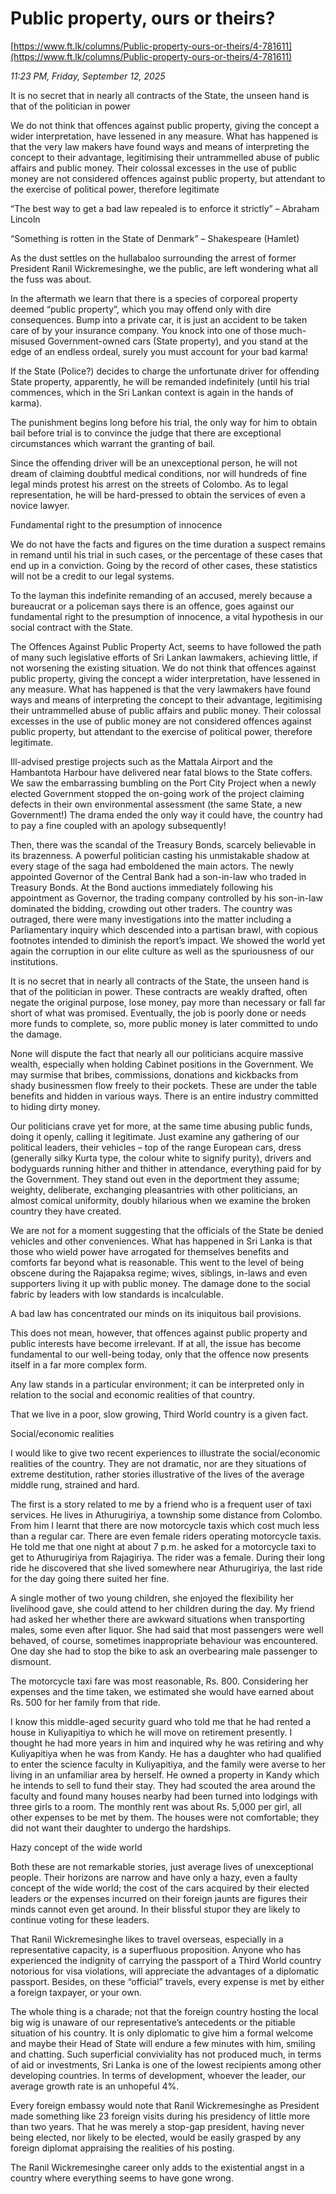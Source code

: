# Public property, ours or theirs?

[https://www.ft.lk/columns/Public-property-ours-or-theirs/4-781611](https://www.ft.lk/columns/Public-property-ours-or-theirs/4-781611)

*11:23 PM, Friday, September 12, 2025*

It is no secret that in nearly all contracts of the State, the unseen hand is that of the politician in power

We do not think that offences against public property, giving the concept a wider interpretation, have lessened in any measure. What has happened is that the very law makers have found ways and means of interpreting the concept to their advantage, legitimising their untrammelled abuse of public affairs and public money. Their colossal excesses in the use of public money are not considered offences against public property, but attendant to the exercise of political power, therefore legitimate

“The best way to get a bad law repealed is to enforce it strictly” – Abraham Lincoln

“Something is rotten in the State of Denmark” – Shakespeare (Hamlet)

As the dust settles on the hullabaloo surrounding the arrest of former President Ranil Wickremesinghe, we the public, are left wondering what all the fuss was about.

In the aftermath we learn that there is a species of corporeal property deemed “public property”, which you may offend only with dire consequences. Bump into a private car, it is just an accident to be taken care of by your insurance company. You knock into one of those much-misused Government-owned cars (State property), and you stand at the edge of an endless ordeal, surely you must account for your bad karma!

If the State (Police?) decides to charge the unfortunate driver for offending State property, apparently, he will be remanded indefinitely (until his trial commences, which in the Sri Lankan context is again in the hands of karma).

The punishment begins long before his trial, the only way for him to obtain bail before trial is to convince the judge that there are exceptional circumstances which warrant the granting of bail.

Since the offending driver will be an unexceptional person, he will not dream of claiming doubtful medical conditions, nor will hundreds of fine legal minds protest his arrest on the streets of Colombo. As to legal representation, he will be hard-pressed to obtain the services of even a novice lawyer.

Fundamental right to the presumption of innocence

We do not have the facts and figures on the time duration a suspect remains in remand until his trial in such cases, or the percentage of these cases that end up in a conviction. Going by the record of other cases, these statistics will not be a credit to our legal systems.

To the layman this indefinite remanding of an accused, merely because a bureaucrat or a policeman says there is an offence, goes against our fundamental right to the presumption of innocence, a vital hypothesis in our social contract with the State.

The Offences Against Public Property Act, seems to have followed the path of many such legislative efforts of Sri Lankan lawmakers, achieving little, if not worsening the existing situation. We do not think that offences against public property, giving the concept a wider interpretation, have lessened in any measure. What has happened is that the very lawmakers have found ways and means of interpreting the concept to their advantage, legitimising their untrammelled abuse of public affairs and public money. Their colossal excesses in the use of public money are not considered offences against public property, but attendant to the exercise of political power, therefore legitimate.

Ill-advised prestige projects such as the Mattala Airport and the Hambantota Harbour have delivered near fatal blows to the State coffers. We saw the embarrassing bumbling on the Port City Project when a newly elected Government stopped the on-going work of the project claiming defects in their own environmental assessment (the same State, a new Government!) The drama ended the only way it could have, the country had to pay a fine coupled with an apology subsequently!

Then, there was the scandal of the Treasury Bonds, scarcely believable in its brazenness. A powerful politician casting his unmistakable shadow at every stage of the saga had emboldened the main actors. The newly appointed Governor of the Central Bank had a son-in-law who traded in Treasury Bonds. At the Bond auctions immediately following his appointment as Governor, the trading company controlled by his son-in-law dominated the bidding, crowding out other traders. The country was outraged, there were many investigations into the matter including a Parliamentary inquiry which descended into a partisan brawl, with copious footnotes intended to diminish the report’s impact. We showed the world yet again the corruption in our elite culture as well as the spuriousness of our institutions.

It is no secret that in nearly all contracts of the State, the unseen hand is that of the politician in power. These contracts are weakly drafted, often negate the original purpose, lose money, pay more than necessary or fall far short of what was promised. Eventually, the job is poorly done or needs more funds to complete, so, more public money is later committed to undo the damage.

None will dispute the fact that nearly all our politicians acquire massive wealth, especially when holding Cabinet positions in the Government. We may surmise that bribes, commissions, donations and kickbacks from shady businessmen flow freely to their pockets. These are under the table benefits and hidden in various ways. There is an entire industry committed to hiding dirty money.

Our politicians crave yet for more, at the same time abusing public funds, doing it openly, calling it legitimate. Just examine any gathering of our political leaders, their vehicles – top of the range European cars, dress (generally silky Kurta type, the colour white to signify purity), drivers and bodyguards running hither and thither in attendance, everything paid for by the Government. They stand out even in the deportment they assume; weighty, deliberate, exchanging pleasantries with other politicians, an almost comical uniformity, doubly hilarious when we examine the broken country they have created.

We are not for a moment suggesting that the officials of the State be denied vehicles and other conveniences. What has happened in Sri Lanka is that those who wield power have arrogated for themselves benefits and comforts far beyond what is reasonable. This went to the level of being obscene during the Rajapaksa regime; wives, siblings, in-laws and even supporters living it up with public money. The damage done to the social fabric by leaders with low standards is incalculable.

A bad law has concentrated our minds on its iniquitous bail provisions.

This does not mean, however, that offences against public property and public interests have become irrelevant. If at all, the issue has become fundamental to our well-being today, only that the offence now presents itself in a far more complex form.

Any law stands in a particular environment; it can be interpreted only in relation to the social and economic realities of that country.

That we live in a poor, slow growing, Third World country is a given fact.

Social/economic realities

I would like to give two recent experiences to illustrate the social/economic realities of the country. They are not dramatic, nor are they situations of extreme destitution, rather stories illustrative of the lives of the average middle rung, strained and hard.

The first is a story related to me by a friend who is a frequent user of taxi services. He lives in Athurugiriya, a township some distance from Colombo. From him I learnt that there are now motorcycle taxis which cost much less than a regular car. There are even female riders operating motorcycle taxis. He told me that one night at about 7 p.m. he asked for a motorcycle taxi to get to Athurugiriya from Rajagiriya. The rider was a female. During their long ride he discovered that she lived somewhere near Athurugiriya, the last ride for the day going there suited her fine.

A single mother of two young children, she enjoyed the flexibility her livelihood gave, she could attend to her children during the day. My friend had asked her whether there are awkward situations when transporting males, some even after liquor. She had said that most passengers were well behaved, of course, sometimes inappropriate behaviour was encountered. One day she had to stop the bike to ask an overbearing male passenger to dismount.

The motorcycle taxi fare was most reasonable, Rs. 800. Considering her expenses and the time taken, we estimated she would have earned about Rs. 500 for her family from that ride.

I know this middle-aged security guard who told me that he had rented a house in Kuliyapitiya to which he will move on retirement presently. I thought he had more years in him and inquired why he was retiring and why Kuliyapitiya when he was from Kandy. He has a daughter who had qualified to enter the science faculty in Kuliyapitiya, and the family were averse to her living in an unfamiliar area by herself. He owned a property in Kandy which he intends to sell to fund their stay. They had scouted the area around the faculty and found many houses nearby had been turned into lodgings with three girls to a room. The monthly rent was about Rs. 5,000 per girl, all other expenses to be met by them. The houses were not comfortable; they did not want their daughter to undergo the hardships.

Hazy concept of the wide world

Both these are not remarkable stories, just average lives of unexceptional people. Their horizons are narrow and have only a hazy, even a faulty concept of the wide world; the cost of the cars acquired by their elected leaders or the expenses incurred on their foreign jaunts are figures their minds cannot even get around. In their blissful stupor they are likely to continue voting for these leaders.

That Ranil Wickremesinghe likes to travel overseas, especially in a representative capacity, is a superfluous proposition. Anyone who has experienced the indignity of carrying the passport of a Third World country notorious for visa violations, will appreciate the advantages of a diplomatic passport. Besides, on these “official” travels, every expense is met by either a foreign taxpayer, or your own.

The whole thing is a charade; not that the foreign country hosting the local big wig is unaware of our representative’s antecedents or the pitiable situation of his country. It is only diplomatic to give him a formal welcome and maybe their Head of State will endure a few minutes with him, smiling and chatting. Such superficial conviviality has not produced much, in terms of aid or investments, Sri Lanka is one of the lowest recipients among other developing countries. In terms of development, whoever the leader, our average growth rate is an unhopeful 4%.

Every foreign embassy would note that Ranil Wickremesinghe as President made something like 23 foreign visits during his presidency of little more than two years. That he was merely a stop-gap president, having never being elected, nor likely to be elected, would be easily grasped by any foreign diplomat appraising the realities of his posting.

The Ranil Wickremesinghe career only adds to the existential angst in a country where everything seems to have gone wrong.

